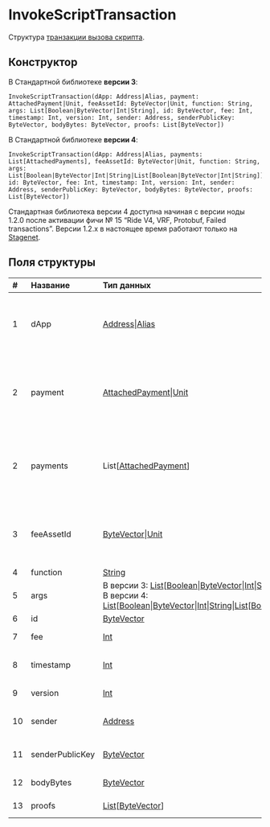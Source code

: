 # InvokeScriptTransaction

Структура [транзакции вызова скрипта](/ru/blockchain/transaction-type/invoke-script-transaction).

## Конструктор

В Стандартной библиотеке **версии 3**:

```ride
InvokeScriptTransaction(dApp: Address|Alias, payment: AttachedPayment|Unit, feeAssetId: ByteVector|Unit, function: String, args: List[Boolean|ByteVector|Int|String], id: ByteVector, fee: Int, timestamp: Int, version: Int, sender: Address, senderPublicKey: ByteVector, bodyBytes: ByteVector, proofs: List[ByteVector])
```

В Стандартной библиотеке **версии 4**:

```ride
InvokeScriptTransaction(dApp: Address|Alias, payments: List[AttachedPayments], feeAssetId: ByteVector|Unit, function: String, args: List[Boolean|ByteVector|Int|String|List[Boolean|ByteVector|Int|String]], id: ByteVector, fee: Int, timestamp: Int, version: Int, sender: Address, senderPublicKey: ByteVector, bodyBytes: ByteVector, proofs: List[ByteVector])
```

Стандартная библиотека версии 4 доступна начиная с версии ноды 1.2.0 после активации фичи №&nbsp;15 “Ride V4, VRF, Protobuf, Failed transactions”. Версии 1.2.x в настоящее время работают только на [Stagenet](/ru/blockchain/blockchain-network/stage-network).

## Поля структуры

| # | Название | Тип данных | Описание |
| :--- | :--- | :--- | :--- |
| 1 | dApp | [Address](/ru/ride/structures/common-structures/address)&#124;[Alias](/ru/ride/structures/common-structures/alias) | [Адрес](/ru/blockchain/account/address) или [псевдоним](/ru/blockchain/account/alias) [аккаунта](/ru/blockchain/account/), который вызывает функцию |
| 2 | payment | [AttachedPayment](/ru/ride/structures/common-structures/attached-payment)&#124;[Unit](/ru/ride/data-types/unit) | Приложенный платеж.<br>:warning: Поле удалено в Стандартной библиотеке версии 4 |
| 2 | payments | List[[AttachedPayment](/ru/ride/structures/common-structures/attached-payment)] | Приложенные платежи.<br>Поле добавлено в Стандартной библиотеке версии 4 |
| 3 | feeAssetId | [ByteVector](/ru/ride/data-types/byte-vector)&#124;[Unit](/ru/ride/data-types/unit) | [Токен](/ru/blockchain/token/) комиссии. В настоящее время им может быть только [WAVES](/ru/blockchain/token/waves) |
| 4 | function | [String](/ru/ride/data-types/string) | Имя [функции](/ru/ride/functions/) |
| 5 | args | В версии 3: [List](/en/ride/data-types/list)[[Boolean](/en/ride/data-types/boolean)&#124;[ByteVector](/en/ride/data-types/byte-vector)&#124;[Int](/en/ride/data-types/int)&#124;[String](/en/ride/data-types/string)]<br>В версии 4: [List](/en/ride/data-types/list)[[Boolean](/en/ride/data-types/boolean)&#124;[ByteVector](/en/ride/data-types/byte-vector)&#124;[Int](/en/ride/data-types/int)&#124;[String](/en/ride/data-types/string)&#124;[List](/en/ride/data-types/list)[[Boolean](/en/ride/data-types/boolean)&#124;[ByteVector](/en/ride/data-types/byte-vector)&#124;[Int](/en/ride/data-types/int)&#124;[String](/en/ride/data-types/string)]]  | Параметры[ функции](/ru/ride/functions/) |
| 6 | id | [ByteVector](/ru/ride/data-types/byte-vector) | [ID транзакции](/ru/blockchain/transaction/transaction-id) |
| 7 | fee | [Int](/ru/ride/data-types/int) | [Комиссия за транзакцию](/ru/blockchain/transaction/transaction-fee) |
| 8 | timestamp | [Int](/ru/ride/data-types/int) | [Временная метка транзакции](/ru/blockchain/transaction/transaction-timestamp) |
| 9 | version | [Int](/ru/ride/data-types/int) | [Версия транзакции](/ru/blockchain/transaction/transaction-version) |
| 10 | sender | [Address](/ru/ride/structures/common-structures/address) | [Адрес](/ru/blockchain/account/address) отправителя транзакции |
| 11 | senderPublicKey | [ByteVector](/ru/ride/data-types/byte-vector) | Открытый ключ отправителя транзакции |
| 12 | bodyBytes | [ByteVector](/ru/ride/data-types/byte-vector) | Байты тела транзакции |
| 13 | proofs | [List](/ru/ride/data-types/list)[[ByteVector](/ru/ride/data-types/byte-vector)] | Список [подтверждений](/ru/blockchain/transaction/transaction-proof) |
